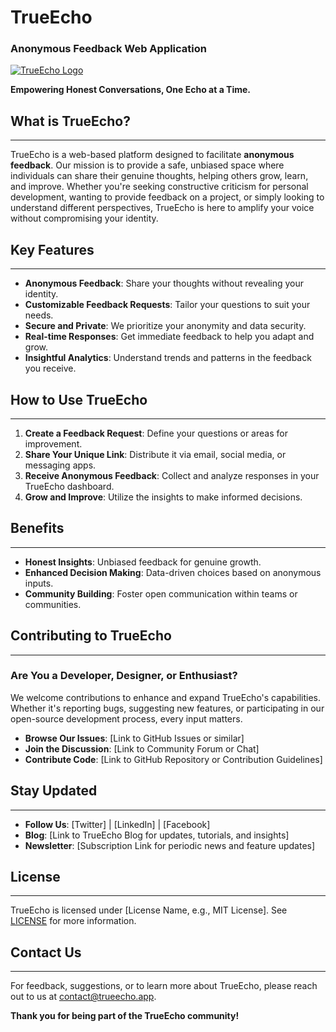 # TrueEcho
### Anonymous Feedback Web Application

[![TrueEcho Logo](https://via.placeholder.com/100)](https://true-echo-iota.vercel.app/)

**Empowering Honest Conversations, One Echo at a Time.**

## What is TrueEcho?
------------------------

TrueEcho is a web-based platform designed to facilitate **anonymous feedback**. Our mission is to provide a safe, unbiased space where individuals can share their genuine thoughts, helping others grow, learn, and improve. Whether you're seeking constructive criticism for personal development, wanting to provide feedback on a project, or simply looking to understand different perspectives, TrueEcho is here to amplify your voice without compromising your identity.

## Key Features
----------------

* **Anonymous Feedback**: Share your thoughts without revealing your identity.
* **Customizable Feedback Requests**: Tailor your questions to suit your needs.
* **Secure and Private**: We prioritize your anonymity and data security.
* **Real-time Responses**: Get immediate feedback to help you adapt and grow.
* **Insightful Analytics**: Understand trends and patterns in the feedback you receive.

## How to Use TrueEcho
-------------------------

1. **Create a Feedback Request**: Define your questions or areas for improvement.
2. **Share Your Unique Link**: Distribute it via email, social media, or messaging apps.
3. **Receive Anonymous Feedback**: Collect and analyze responses in your TrueEcho dashboard.
4. **Grow and Improve**: Utilize the insights to make informed decisions.

## Benefits
------------

* **Honest Insights**: Unbiased feedback for genuine growth.
* **Enhanced Decision Making**: Data-driven choices based on anonymous inputs.
* **Community Building**: Foster open communication within teams or communities.

## Contributing to TrueEcho
---------------------------

### Are You a Developer, Designer, or Enthusiast?

We welcome contributions to enhance and expand TrueEcho's capabilities. Whether it's reporting bugs, suggesting new features, or participating in our open-source development process, every input matters.

* **Browse Our Issues**: [Link to GitHub Issues or similar]
* **Join the Discussion**: [Link to Community Forum or Chat]
* **Contribute Code**: [Link to GitHub Repository or Contribution Guidelines]

## Stay Updated
----------------

* **Follow Us**: [Twitter] | [LinkedIn] | [Facebook]
* **Blog**: [Link to TrueEcho Blog for updates, tutorials, and insights]
* **Newsletter**: [Subscription Link for periodic news and feature updates]

## License
-------

TrueEcho is licensed under [License Name, e.g., MIT License]. See [LICENSE](LICENSE) for more information.

## Contact Us
--------------

For feedback, suggestions, or to learn more about TrueEcho, please reach out to us at [contact@trueecho.app](mailto:contact@trueecho.app).

**Thank you for being part of the TrueEcho community!**
